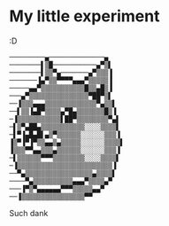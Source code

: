 # My little experiment

:D

    ─────────▄──────────────▄
    ────────▌▒█───────────▄▀▒▌
    ────────▌▒▒▀▄───────▄▀▒▒▒▐
    ───────▐▄▀▒▒▀▀▀▀▄▄▄▀▒▒▒▒▒▐
    ─────▄▄▀▒▒▒▒▒▒▒▒▒▒▒█▒▒▄█▒▐
    ───▄▀▒▒▒▒▒▒▒▒▒▒▒▒▒▒▒▀██▀▒▌
    ──▐▒▒▒▄▄▄▒▒▒▒▒▒▒▒▒▒▒▒▒▀▄▒▒▌
    ──▌▒▒▐▄█▀▒▒▒▒▄▀█▄▒▒▒▒▒▒▒█▒▐
    ─▐▒▒▒▒▒▒▒▒▒▒▒▌██▀▒▒▒▒▒▒▒▒▀▄▌
    ─▌▒▀▄██▄▒▒▒▒▒▒▒▒▒▒▒░░░░▒▒▒▒▌
    ─▌▀▐▄█▄█▌▄▒▀▒▒▒▒▒▒░░░░░░▒▒▒▐
    ▐▒▀▐▀▐▀▒▒▄▄▒▄▒▒▒▒▒░░░░░░▒▒▒▒▌
    ▐▒▒▒▀▀▄▄▒▒▒▄▒▒▒▒▒▒░░░░░░▒▒▒▐
    ─▌▒▒▒▒▒▒▀▀▀▒▒▒▒▒▒▒▒░░░░▒▒▒▒▌
    ─▐▒▒▒▒▒▒▒▒▒▒▒▒▒▒▒▒▒▒▒▒▒▒▒▒▐
    ──▀▄▒▒▒▒▒▒▒▒▒▒▒▒▒▒▒▒▒▄▒▒▒▒▌
    ────▀▄▒▒▒▒▒▒▒▒▒▒▄▄▄▀▒▒▒▒▄▀
    ───▐▀▒▀▄▄▄▄▄▄▀▀▀▒▒▒▒▒▄▄▀
    ──▐▒▒▒▒▒▒▒▒▒▒▒▒▒▒▒▒▀▀

Such dank
